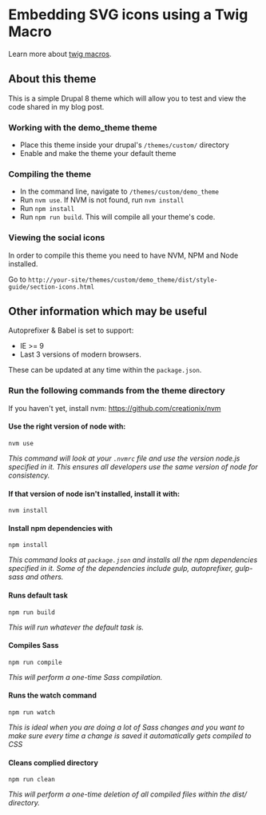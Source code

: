 # Embedding SVG icons using a Twig Macro

Learn more about [twig macros](https://twig.symfony.com/doc/2.x/tags/macro.html).

## About this theme
This is a simple Drupal 8 theme which will allow you to test and view the code shared in my blog post.

### Working with the demo_theme theme
* Place this theme inside your drupal's `/themes/custom/` directory
* Enable and make the theme your default theme

### Compiling the theme
* In the command line, navigate to `/themes/custom/demo_theme`
* Run `nvm use`.  If NVM is not found, run `nvm install`
* Run `npm install`
* Run `npm run build`.  This will compile all your theme's code.

### Viewing the social icons
In order to compile this theme you need to have NVM, NPM and Node installed.

Go to `http://your-site/themes/custom/demo_theme/dist/style-guide/section-icons.html`

## Other information which may be useful
Autoprefixer & Babel is set to support:

* IE >= 9
* Last 3 versions of modern browsers.

These can be updated at any time within the `package.json`.

### Run the following commands from the theme directory
If you haven't yet, install nvm:
https://github.com/creationix/nvm

#### Use the right version of node with:
`nvm use`

_This command will look at your `.nvmrc` file and use the version node.js specified in it. This ensures all developers use the same version of node for consistency._

#### If that version of node isn't installed, install it with:
`nvm install`

#### Install npm dependencies with
`npm install`

_This command looks at `package.json` and installs all the npm dependencies specified in it.  Some of the dependencies include gulp, autoprefixer, gulp-sass and others._

#### Runs default task
`npm run build`

_This will run whatever the default task is._

#### Compiles Sass
`npm run compile`

_This will perform a one-time Sass compilation._

#### Runs the watch command
`npm run watch`

_This is ideal when you are doing a lot of Sass changes and you want to make sure every time a change is saved it automatically gets compiled to CSS_

#### Cleans complied directory
`npm run clean`

_This will perform a one-time deletion of all compiled files within the dist/ directory._
